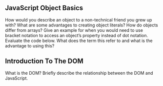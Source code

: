 ## JavaScript Object Basics

How would you describe an object to a non-technical friend you grew up with?
What are some advantages to creating object literals?
How do objects differ from arrays?
Give an example for when you would need to use bracket notation to access an object’s property instead of dot notation.
Evaluate the code below. What does the term this refer to and what is the advantage to using this?

## Introduction To The DOM

What is the DOM?
Briefly describe the relationship between the DOM and JavaScript.

